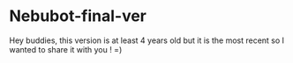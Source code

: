 # Nebubot-final-ver

Hey buddies, this version is at least 4 years old but it is the most recent so I wanted to share it with you ! =)
